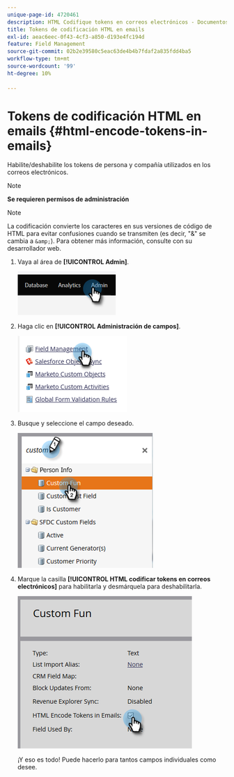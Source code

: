 ```yaml
---
unique-page-id: 4720461
description: HTML Codifique tokens en correos electrónicos - Documentos de Marketo - Documentación del producto
title: Tokens de codificación HTML en emails
exl-id: aeac6eec-0f43-4cf3-a850-d193e4fc194d
feature: Field Management
source-git-commit: 02b2e39580c5eac63de4b4b7fdaf2a835fdd4ba5
workflow-type: tm+mt
source-wordcount: '99'
ht-degree: 10%

---
```


# Tokens de codificación HTML en emails {#html-encode-tokens-in-emails}

Habilite/deshabilite los tokens de persona y compañía utilizados en los correos electrónicos.

>[!NOTE]
>
>**Se requieren permisos de administración**

>[!NOTE]
>
>La codificación convierte los caracteres en sus versiones de código de HTML para evitar confusiones cuando se transmiten (es decir, &quot;&amp;&quot; se cambia a `&amp;`). Para obtener más información, consulte con su desarrollador web.

1. Vaya al área de **[!UICONTROL Admin]**.

   ![](assets/html-encode-tokens-in-emails-1.png)

1. Haga clic en **[!UICONTROL Administración de campos]**.

   ![](assets/html-encode-tokens-in-emails-2.png)

1. Busque y seleccione el campo deseado.

   ![](assets/html-encode-tokens-in-emails-3.png)

1. Marque la casilla **[!UICONTROL HTML codificar tokens en correos electrónicos]** para habilitarla y desmárquela para deshabilitarla.

   ![](assets/html-encode-tokens-in-emails-4.png)

   ¡Y eso es todo! Puede hacerlo para tantos campos individuales como desee.
